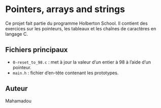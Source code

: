 # Pointers, arrays and strings

Ce projet fait partie du programme Holberton School.
Il contient des exercices sur les pointeurs, les tableaux et les chaînes de caractères en langage C.

## Fichiers principaux

- `0-reset_to_98.c` : met à jour la valeur d’un entier à 98 à l’aide d’un pointeur.
- `main.h` : fichier d’en-tête contenant les prototypes.

## Auteur
Mahamadou
